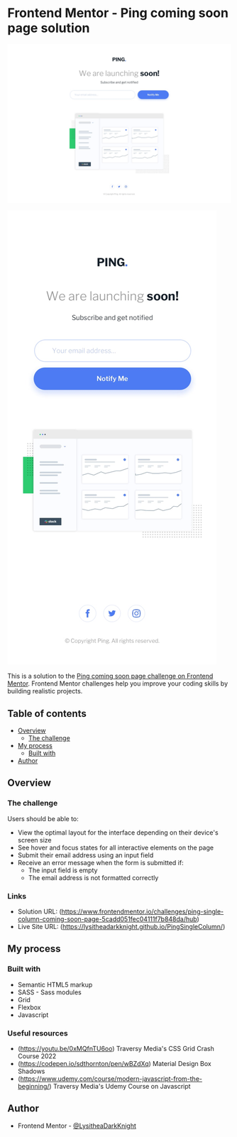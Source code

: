 # Frontend Mentor - Ping coming soon page solution

![Design preview for the Ping coming soon challenge](./design/desktop-design.jpg)

![Design preview for the Ping coming soon challenge](./design/mobile-design.jpg)

This is a solution to the [Ping coming soon page challenge on Frontend Mentor](https://www.frontendmentor.io/challenges/ping-single-column-coming-soon-page-5cadd051fec04111f7b848da). Frontend Mentor challenges help you improve your coding skills by building realistic projects. 
## Table of contents

- [Overview](#overview)
  - [The challenge](#the-challenge)
- [My process](#my-process)
  - [Built with](#built-with)
- [Author](#author)

## Overview

### The challenge

Users should be able to:

- View the optimal layout for the interface depending on their device's screen size
- See hover and focus states for all interactive elements on the page
- Submit their email address using an input field
- Receive an error message when the form is submitted if:
  - The input field is empty
  - The email address is not formatted correctly



### Links

- Solution URL: (https://www.frontendmentor.io/challenges/ping-single-column-coming-soon-page-5cadd051fec04111f7b848da/hub)
- Live Site URL: (https://lysitheadarkknight.github.io/PingSingleColumn/)

## My process

### Built with

- Semantic HTML5 markup
- SASS - Sass modules
- Grid
- Flexbox
- Javascript

### Useful resources

- (https://youtu.be/0xMQfnTU6oo) Traversy Media's CSS Grid Crash Course 2022
- (https://codepen.io/sdthornton/pen/wBZdXq) Material Design Box Shadows
- (https://www.udemy.com/course/modern-javascript-from-the-beginning/) Traversy Media's Udemy Course on Javascript

## Author

- Frontend Mentor - [@LysitheaDarkKnight](https://www.frontendmentor.io/profile/@LysitheaDarkKnight)
